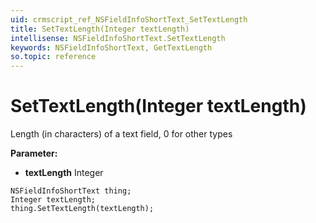 ```yaml
---
uid: crmscript_ref_NSFieldInfoShortText_SetTextLength
title: SetTextLength(Integer textLength)
intellisense: NSFieldInfoShortText.SetTextLength
keywords: NSFieldInfoShortText, GetTextLength
so.topic: reference
---
```


# SetTextLength(Integer textLength)

Length (in characters) of a text field, 0 for other types

**Parameter:** 
* **textLength** Integer

```crmscript
NSFieldInfoShortText thing;
Integer textLength;
thing.SetTextLength(textLength);
```


